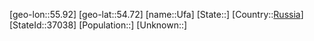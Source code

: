 ﻿---
location: [54.72,55.92]
type: City
tags:
- geo/City


SpocWebEntityId: 35096
isDeleted: false
confidential: public

---
[geo-lon::55.92]
[geo-lat::54.72]
[name::Ufa]
[State::]
[Country::[Russia](geo/Continent/Europe/Russia.md)]
[StateId::37038]
[Population::]
[Unknown::]

